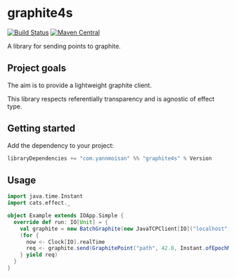 # graphite4s

[![Build Status](https://travis-ci.org/YannMoisan/graphite4s.svg?branch=master)](https://travis-ci.org/YannMoisan/graphite4s) 
[![Maven Central](https://maven-badges.herokuapp.com/maven-central/com.yannmoisan/graphite4s_2.12/badge.svg)](https://maven-badges.herokuapp.com/maven-central/com.yannmoisan/graphite4s_2.12)

A library for sending points to graphite.

## Project goals

The aim is to provide a lightweight graphite client.
 
This library respects referentially transparency and is agnostic of effect type.

## Getting started

Add the dependency to your project:

```scala
libraryDependencies += "com.yannmoisan" %% "graphite4s" % Version
```

## Usage

```scala
import java.time.Instant
import cats.effect._

object Example extends IOApp.Simple {
  override def run: IO[Unit] = {
    val graphite = new BatchGraphite(new JavaTCPClient[IO]("localhost", 2003))
    (for {
      now <- Clock[IO].realTime
      req <- graphite.send(GraphitePoint("path", 42.0, Instant.ofEpochMilli(now.toMillis)))
    } yield req)
  }
}
```
